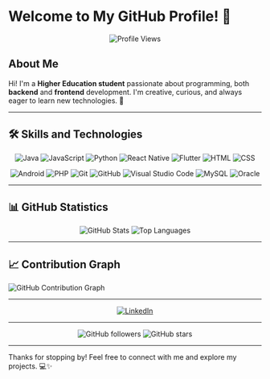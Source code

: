 # Welcome to My GitHub Profile! 👋
<p align="center">
  <img src="https://komarev.com/ghpvc/?username=dleagar1209&label=Profile+Views&color=blue&style=plastic" alt="Profile Views" />
</p>

## About Me
Hi! I'm a **Higher Education student** passionate about programming, both **backend** and **frontend** development. I'm creative, curious, and always eager to learn new technologies. 🚀

---

## 🛠️ Skills and Technologies

<p align="center">
  <img src="https://img.icons8.com/color/48/000000/java-coffee-cup-logo--v1.png" alt="Java" />
  <img src="https://img.icons8.com/color/48/000000/javascript--v1.png" alt="JavaScript" />
  <img src="https://img.icons8.com/color/48/000000/python--v1.png" alt="Python" />
  <img src="https://img.icons8.com/office/48/000000/react.png" alt="React Native" />
  <img src="https://img.icons8.com/color/48/000000/flutter.png" alt="Flutter" />
  <img src="https://img.icons8.com/color/48/000000/html-5--v1.png" alt="HTML" />
  <img src="https://img.icons8.com/color/48/000000/css3.png" alt="CSS" />
</p>

<p align="center">
  <img src="https://img.icons8.com/color/48/000000/android-os.png" alt="Android" />
  <img src="https://img.icons8.com/officel/48/000000/php-logo.png" alt="PHP" />
  <img src="https://img.icons8.com/color/48/000000/git.png" alt="Git" />
  <img src="https://img.icons8.com/ios-glyphs/48/000000/github.png" alt="GitHub" />
  <img src="https://img.icons8.com/color/48/000000/visual-studio-code-2019.png" alt="Visual Studio Code" />
  <img src="https://img.icons8.com/color/48/000000/mysql-logo.png" alt="MySQL" />
  <img src="https://img.icons8.com/color/48/000000/oracle-logo.png" alt="Oracle" />
</p>

---

## 📊 GitHub Statistics
 <p align="center">
  <img src="https://github-readme-stats.vercel.app/api?username=dleagar1209&show_icons=true&theme=radical" alt="GitHub Stats" />
  <img src="https://streak-stats.demolab.com/?user=dleagar1209&theme=radical" alt="Top Languages" />
</p>

---

## 📈 Contribution Graph
  <img src="https://github-readme-activity-graph.vercel.app/graph?username=dleagar1209&theme=react-dark&hide_border=true" alt="GitHub Contribution Graph" />

---

<div align="center">
  <a href="https://www.linkedin.com/in/diego-leal-garcía-5a0316333/" target="_blank">
    <img src="https://img.icons8.com/color/48/000000/linkedin.png" alt="LinkedIn" />
  </a>
</div>

---

<div align="center">
  
  ![GitHub followers](https://img.shields.io/github/followers/dleagar1209?style=social)
![GitHub stars](https://img.shields.io/github/stars/dleagar1209?style=social)

</div>

---

Thanks for stopping by! Feel free to connect with me and explore my projects. 💻✨
